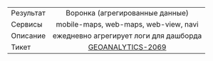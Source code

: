 
| | |
|:------------- |:-------------:|
| Результат | Воронка (агрегированные данные)
| Сервисы | mobile-maps, web-maps, web-view, navi |
| Описание | ежедневно агрегирует логи для дашборда|
| Тикет | [GEOANALYTICS-2069](https://st.yandex-team.ru/GEOANALYTICS-2069) |
